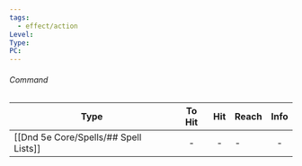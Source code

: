 ```yaml
---
tags:
  - effect/action
Level: 
Type: 
PC:
---
```

###### Command


Type | To Hit | Hit | Reach | Info |
---|:---:|:---:|---|:---:|
[[Dnd 5e Core/Spells/## Spell Lists]] | - | - | - | -

